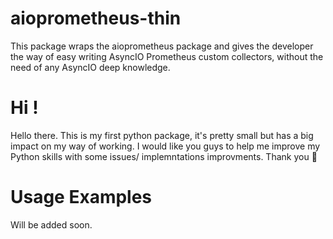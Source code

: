 # aioprometheus-thin 
This package wraps the aioprometheus package and gives the developer the way of easy writing AsyncIO Prometheus custom collectors, without the need of any AsyncIO deep knowledge.
# Hi !
Hello there.
 This is my first python package, it's pretty small but has a big impact on my way of working.
 I would like you guys to help me improve my Python skills with some issues/ implemntations improvments.
Thank you 🤩

# Usage Examples
Will be added soon.